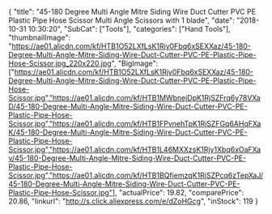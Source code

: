 {
	"title": "45-180 Degree Multi Angle Mitre Siding Wire Duct Cutter PVC PE Plastic Pipe Hose Scissor Multi Angle Scissors with 1 blade",
	"date": "2018-10-31 10:30:20",
	"SubCat": ["Tools"],
	"categories": ["Hand Tools"],
	"thumbnailImage": "https://ae01.alicdn.com/kf/HTB1O52LXfLsK1Rjy0Fbq6xSEXXaz/45-180-Degree-Multi-Angle-Mitre-Siding-Wire-Duct-Cutter-PVC-PE-Plastic-Pipe-Hose-Scissor.jpg_220x220.jpg",
	"BigImage": ["https://ae01.alicdn.com/kf/HTB1O52LXfLsK1Rjy0Fbq6xSEXXaz/45-180-Degree-Multi-Angle-Mitre-Siding-Wire-Duct-Cutter-PVC-PE-Plastic-Pipe-Hose-Scissor.jpg","https://ae01.alicdn.com/kf/HTB1MWbnejDpK1RjSZFrq6y78VXaD/45-180-Degree-Multi-Angle-Mitre-Siding-Wire-Duct-Cutter-PVC-PE-Plastic-Pipe-Hose-Scissor.jpg","https://ae01.alicdn.com/kf/HTB1FPvnehTpK1RjSZFGq6AHqFXaK/45-180-Degree-Multi-Angle-Mitre-Siding-Wire-Duct-Cutter-PVC-PE-Plastic-Pipe-Hose-Scissor.jpg","https://ae01.alicdn.com/kf/HTB1L46MXXzsK1Rjy1Xbq6xOaFXav/45-180-Degree-Multi-Angle-Mitre-Siding-Wire-Duct-Cutter-PVC-PE-Plastic-Pipe-Hose-Scissor.jpg","https://ae01.alicdn.com/kf/HTB1BQfjemzqK1RjSZPcq6zTepXaJ/45-180-Degree-Multi-Angle-Mitre-Siding-Wire-Duct-Cutter-PVC-PE-Plastic-Pipe-Hose-Scissor.jpg"],
	"actualPrice": 19.82,
	"comparePrice": 20.86,
	"linkurl": "http://s.click.aliexpress.com/e/dZoHGcg",
	"inStock": 119
}
